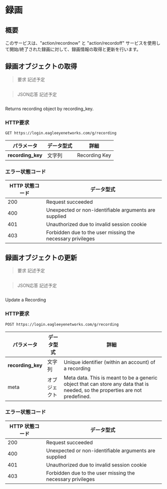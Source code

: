 # 録画

<!--===================================================================-->
## 概要

このサービスは、"action/recordnow" と "action/recordoff" サービスを使用して開始/終了された録画に対して、録画情報の取得と更新を行います。


<!--===================================================================-->
## 録画オブジェクトの取得

> 要求 記述予定

```shell
```

> JSON応答 記述予定

```json
```

Returns recording object by recording_key.

### HTTP要求

`GET https://login.eagleeyenetworks.com/g/recording`

パラメータ       	| データ型式   	| 詳細       
---------       	| ----------- 	| -----------
**recording_key**   | 文字列      	| Recording Key

### エラー状態コード

HTTP 状態コード    | データ型式   
------------------- | ----------- 
200 | Request succeeded
400	| Unexpected or non-identifiable arguments are supplied
401	| Unauthorized due to invalid session cookie
403	| Forbidden due to the user missing the necessary privileges

<!--===================================================================-->
## 録画オブジェクトの更新

> 要求 記述予定

```shell
```

> JSON応答 記述予定

```json
```

Update a Recording

### HTTP要求

`POST https://login.eagleeyenetworks.com/g/recording`

パラメータ       	| データ型式   	| 詳細       
---------       	| ----------- 	| -----------
**recording_key**   | 文字列      	| Unique identifier (within an account) of a recording
meta 				| オブジェクト 		| Meta data. This is meant to be a generic object that can store any data that is needed, so the properties are not predefined.

### エラー状態コード

HTTP 状態コード    | データ型式   
------------------- | ----------- 
200 | Request succeeded
400	| Unexpected or non-identifiable arguments are supplied
401	| Unauthorized due to invalid session cookie
403	| Forbidden due to the user missing the necessary privileges